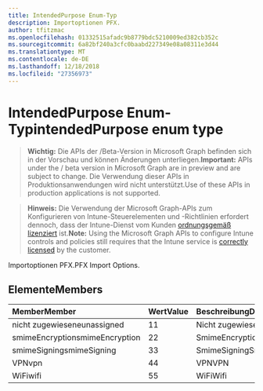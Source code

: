 ```yaml
---
title: IntendedPurpose Enum-Typ
description: Importoptionen PFX.
author: tfitzmac
ms.openlocfilehash: 01332515afadc9b8779bdc5210009ed382cb352c
ms.sourcegitcommit: 6a82bf240a3cfc0baabd227349e08a08311e3d44
ms.translationtype: MT
ms.contentlocale: de-DE
ms.lasthandoff: 12/18/2018
ms.locfileid: "27356973"
---
```

# <a name="intendedpurpose-enum-type"></a><span data-ttu-id="13b12-103">IntendedPurpose Enum-Typ</span><span class="sxs-lookup"><span data-stu-id="13b12-103">intendedPurpose enum type</span></span>

> <span data-ttu-id="13b12-104">**Wichtig:** Die APIs der /Beta-Version in Microsoft Graph befinden sich in der Vorschau und können Änderungen unterliegen.</span><span class="sxs-lookup"><span data-stu-id="13b12-104">**Important:** APIs under the / beta version in Microsoft Graph are in preview and are subject to change.</span></span> <span data-ttu-id="13b12-105">Die Verwendung dieser APIs in Produktionsanwendungen wird nicht unterstützt.</span><span class="sxs-lookup"><span data-stu-id="13b12-105">Use of these APIs in production applications is not supported.</span></span>

> <span data-ttu-id="13b12-106">**Hinweis:** Die Verwendung der Microsoft Graph-APIs zum Konfigurieren von Intune-Steuerelementen und -Richtlinien erfordert dennoch, dass der Intune-Dienst vom Kunden [ordnungsgemäß lizenziert](https://go.microsoft.com/fwlink/?linkid=839381) ist.</span><span class="sxs-lookup"><span data-stu-id="13b12-106">**Note:** Using the Microsoft Graph APIs to configure Intune controls and policies still requires that the Intune service is [correctly licensed](https://go.microsoft.com/fwlink/?linkid=839381) by the customer.</span></span>

<span data-ttu-id="13b12-107">Importoptionen PFX.</span><span class="sxs-lookup"><span data-stu-id="13b12-107">PFX Import Options.</span></span>
## <a name="members"></a><span data-ttu-id="13b12-108">Elemente</span><span class="sxs-lookup"><span data-stu-id="13b12-108">Members</span></span>
|<span data-ttu-id="13b12-109">Member</span><span class="sxs-lookup"><span data-stu-id="13b12-109">Member</span></span>|<span data-ttu-id="13b12-110">Wert</span><span class="sxs-lookup"><span data-stu-id="13b12-110">Value</span></span>|<span data-ttu-id="13b12-111">Beschreibung</span><span class="sxs-lookup"><span data-stu-id="13b12-111">Description</span></span>|
|:---|:---|:---|
|<span data-ttu-id="13b12-112">nicht zugewiesene</span><span class="sxs-lookup"><span data-stu-id="13b12-112">unassigned</span></span>|<span data-ttu-id="13b12-113">1</span><span class="sxs-lookup"><span data-stu-id="13b12-113">1</span></span>|<span data-ttu-id="13b12-114">Nicht zugewiesene</span><span class="sxs-lookup"><span data-stu-id="13b12-114">Unassigned</span></span>|
|<span data-ttu-id="13b12-115">smimeEncryption</span><span class="sxs-lookup"><span data-stu-id="13b12-115">smimeEncryption</span></span>|<span data-ttu-id="13b12-116">2</span><span class="sxs-lookup"><span data-stu-id="13b12-116">2</span></span>|<span data-ttu-id="13b12-117">SmimeEncryption</span><span class="sxs-lookup"><span data-stu-id="13b12-117">SmimeEncryption</span></span>|
|<span data-ttu-id="13b12-118">smimeSigning</span><span class="sxs-lookup"><span data-stu-id="13b12-118">smimeSigning</span></span>|<span data-ttu-id="13b12-119">3</span><span class="sxs-lookup"><span data-stu-id="13b12-119">3</span></span>|<span data-ttu-id="13b12-120">SmimeSigning</span><span class="sxs-lookup"><span data-stu-id="13b12-120">SmimeSigning</span></span>|
|<span data-ttu-id="13b12-121">VPN</span><span class="sxs-lookup"><span data-stu-id="13b12-121">vpn</span></span>|<span data-ttu-id="13b12-122">4</span><span class="sxs-lookup"><span data-stu-id="13b12-122">4</span></span>|<span data-ttu-id="13b12-123">VPN</span><span class="sxs-lookup"><span data-stu-id="13b12-123">VPN</span></span>|
|<span data-ttu-id="13b12-124">WiFi</span><span class="sxs-lookup"><span data-stu-id="13b12-124">wifi</span></span>|<span data-ttu-id="13b12-125">5</span><span class="sxs-lookup"><span data-stu-id="13b12-125">5</span></span>|<span data-ttu-id="13b12-126">WiFi</span><span class="sxs-lookup"><span data-stu-id="13b12-126">Wifi</span></span>|





